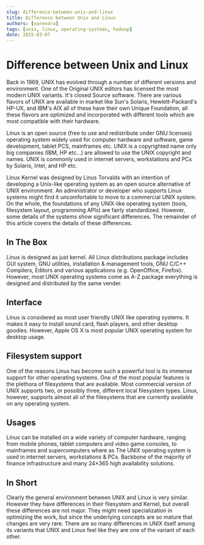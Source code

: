 ```yaml
---
slug: difference-between-unix-and-linux
title: Difference between Unix and Linux
authors: [narendra]
tags: [unix, linux, operating-systems, hadoop]
date: 2015-03-07
---
```


# Difference between Unix and Linux

Back in 1969, UNIX has evolved through a number of different versions and environment. One of the Original UNIX editors has licensed the most modern UNIX variants. It's closed Source software. There are various flavors of UNIX are available in market like Sun's Solaris, Hewlett-Packard's HP-UX, and IBM's AIX all of these have their own Unique Foundation, all these flavors are optimized and incorporated with different tools which are most compatible with their hardware.

Linux is an open source (free to use and redistribute under GNU licenses) operating system widely used for computer hardware and software, game development, tablet PCS, mainframes etc. UNIX is a copyrighted name only big companies (IBM, HP etc…) are allowed to use the UNIX copyright and names. UNIX is commonly used in internet servers, workstations and PCs by Solaris, Intel, and HP etc.

Linux Kernel was designed by Linus Torvalds with an intention of developing a Unix-like operating system as an open source alternative of UNIX environment.  An administrator or developer who supports Linux systems might find it uncomfortable to move to a commercial UNIX system. On the whole, the foundations of any UNIX-like operating system (tools, filesystem layout, programming APIs) are fairly standardized. However, some details of the systems show significant differences. The remainder of this article covers the details of these differences.

## In The Box

Linux is designed as just kernel. All Linux distributions package includes GUI system, GNU utilities, installation & management tools, GNU C/C++ Compilers, Editors and various applications (e.g. OpenOffice, Firefox). However, most UNIX operating systems come as A-Z package everything is designed and distributed by the same vender.

## Interface

Linux is considered as most user friendly UNIX like operating systems. It makes it easy to install sound card, flash players, and other desktop goodies. However, Apple OS X is most popular UNIX operating system for desktop usage.

## Filesystem support

One of the reasons Linux has become such a powerful tool is its immense support for other operating systems. One of the most popular features is the plethora of filesystems that are available. Most commercial version of UNIX supports two, or possibly three, different local filesystem types. Linux, however, supports almost all of the filesystems that are currently available on any operating system.

## Usages

Linux can be installed on a wide variety of computer hardware, ranging from mobile phones, tablet computers and video game consoles, to mainframes and supercomputers where as The UNIX operating system is used in internet servers, workstations & PCs. Backbone of the majority of finance infrastructure and many 24×365 high availability solutions.

## In Short

Clearly the general environment between UNIX and Linux is very similar. However they have differences in their filesystem and Kernel, but overall these differences are not major. They might need specialization in optimizing the work, but since the underlying concepts are so mature that changes are very rare. There are so many differences in UNIX itself among its variants that UNIX and Linux feel like they are one of the variant of each other.

